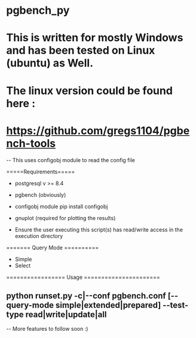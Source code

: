 # pgbench_py

# This is written for mostly  Windows and has been tested on Linux (ubuntu) as Well.
# The linux version could be found here : 
#  https://github.com/gregs1104/pgbench-tools

-- This uses configobj module to read the config file

=====Requirements=====
- postgresql v >= 8.4
- pgbench (obviously) 
- configobj module
	pip install configobj
- gnuplot (required for plotting the results)

- Ensure the user executing this script(s) has read/write access in the execution directory


======= Query Mode ==========

- Simple
- Select 

================= Usage ======================

python runset.py -c|--conf pgbench.conf [--query-mode simple|extended|prepared] --test-type read|write|update|all
-


-- More features to follow soon :) 
